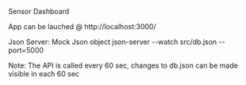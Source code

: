 Sensor Dashboard

App can be lauched @ http://localhost:3000/

Json Server: Mock Json object
json-server --watch src/db.json --port=5000

Note:
The API is called every 60 sec, changes to db.json can be made visible in each 60 sec
